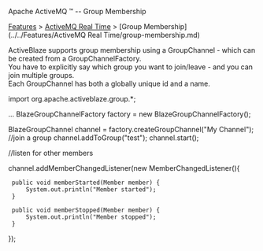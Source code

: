 Apache ActiveMQ ™ -- Group Membership 

[Features](../../features.md) > [ActiveMQ Real Time](../../Features/activemq-real-time.md) > [Group Membership](../../Features/ActiveMQ Real Time/group-membership.md)


ActiveBlaze supports group membership using a GroupChannel - which can be created from a GroupChannelFactory.  
You have to explicitly say which group you want to join/leave - and you can join multiple groups.  
Each GroupChannel has both a globally unique id and a name.

import org.apache.activeblaze.group.*;

...
BlazeGroupChannelFactory factory = new BlazeGroupChannelFactory();

BlazeGroupChannel channel = factory.createGroupChannel("My Channel");
//join a group
channel.addToGroup("test");
channel.start();

//listen for other members

channel.addMemberChangedListener(new MemberChangedListener(){

     public void memberStarted(Member member) {
         System.out.println("Member started");
     }

     public void memberStopped(Member member) {
         System.out.println("Member stopped");
     }
            
 });

